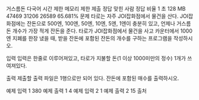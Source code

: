 거스름돈 다국어
시간 제한 메모리 제한 제출 정답 맞힌 사람 정답 비율
1 초 128 MB 47469 31206 26589 65.681%
문제
타로는 자주 JOI잡화점에서 물건을 산다. JOI잡화점에는 잔돈으로 500엔, 100엔, 50엔, 10엔, 5엔, 1엔이 충분히 있고, 언제나 거스름돈 개수가 가장 적게 잔돈을 준다. 타로가 JOI잡화점에서 물건을 사고 카운터에서 1000엔 지폐를 한장 냈을 때, 받을 잔돈에 포함된 잔돈의 개수를 구하는 프로그램을 작성하시오.

입력
입력은 한줄로 이루어져있고, 타로가 지불할 돈(1 이상 1000미만의 정수) 1개가 쓰여져있다.

출력
제출할 출력 파일은 1행으로만 되어 있다. 잔돈에 포함된 매수를 출력하시오.

예제 입력 1
380
예제 출력 1
4
예제 입력 2
1
예제 출력 2
15
출처
